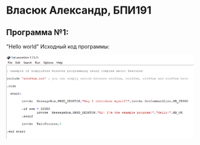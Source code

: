 # Власюк Александр, БПИ191

## Программа №1:

"Hello world"
Исходный код программы: 

![](./Screenshots/Screenshot_1.png )


